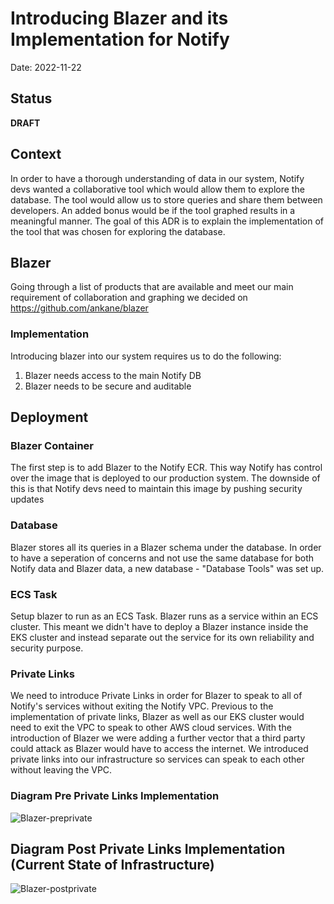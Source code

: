 # Introducing Blazer and its Implementation for Notify

Date: 2022-11-22

## Status

**DRAFT**

## Context
In order to have a thorough understanding of data in our system, Notify devs wanted a collaborative tool which would allow them to explore the database. The tool would allow us to store queries and share them between developers. An added bonus would be if the tool graphed results in a meaningful manner. The goal of this ADR is to explain the implementation of the tool that was chosen for exploring the database.

## Blazer

Going through a list of products that are available and meet our main requirement of collaboration and graphing we decided on https://github.com/ankane/blazer

### Implementation

Introducing blazer into our system requires us to do the following:

1. Blazer needs access to the main Notify DB
2. Blazer needs to be secure and auditable

## Deployment

### Blazer Container
The first step is to add Blazer to the Notify ECR. This way Notify has control over the image that is deployed to our production system. The downside of this is that Notify devs need to maintain this image by pushing security updates

### Database
Blazer stores all its queries in a Blazer schema under the database. In order to have a seperation of concerns and not use the same database for both Notify data and Blazer data, a new database - "Database Tools" was set up.

### ECS Task
Setup blazer to run as an ECS Task. Blazer runs as a service within an ECS cluster.
This meant we didn't have to deploy a Blazer instance inside the EKS cluster and instead separate out the service for its own reliability and security purpose.

### Private Links
We need to introduce Private Links in order for Blazer to speak to all of Notify's services without exiting the Notify VPC. Previous to the implementation of private links, Blazer as well as our EKS cluster would need to exit the VPC to speak to other AWS cloud services. With the introduction of Blazer we were adding a further vector that a third party could attack as Blazer would have to access the internet. We introduced private links into our infrastructure so services can speak to each other without leaving the VPC.

### Diagram Pre Private Links Implementation

![Blazer-preprivate](https://user-images.githubusercontent.com/8869623/203845636-225e0c9e-1f02-4e2e-85bc-4110cbd1d7a2.png)

## Diagram Post Private Links Implementation (Current State of Infrastructure)

![Blazer-postprivate](https://user-images.githubusercontent.com/8869623/203845655-64a67f1a-42d6-4986-88b2-8a5082c6c108.png)

